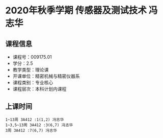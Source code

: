 # 2020年秋季学期 传感器及测试技术 冯志华






## 课程信息

- 课程号：009175.01
- 学分：2.5
- 教学类型：理论课
- 开课单位：精密机械与精密仪器系
- 课程类别：专业核心
- 课程层次：本科计划内课程

## 上课时间

```
1~13周 3A412 :1(1,2) 冯志华
1~3,5~13周 3A412 :3(6,7) 冯志华
3周 3A412 :7(6,7) 冯志华
```

